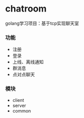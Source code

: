 # chatroom
golang学习项目：基于tcp实现聊天室

### 功能
- 注册
- 登录
- 上线、离线通知
- 群消息
- 点对点聊天
  
### 模块
- client
- server
- common
